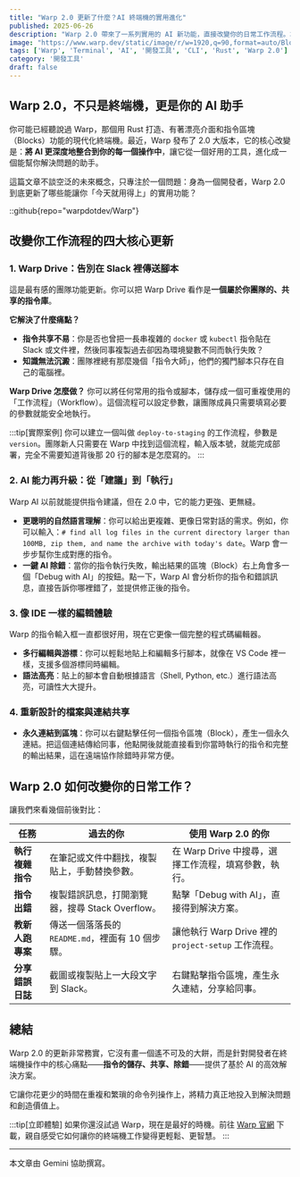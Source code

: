 ```yaml
---
title: "Warp 2.0 更新了什麼？AI 終端機的實用進化"
published: 2025-06-26
description: "Warp 2.0 帶來了一系列實用的 AI 新功能，直接改變你的日常工作流程。本文將詳細介紹 Warp Drive、強化的 AI 指令生成與除錯等具體更新，讓你了解這個次世代終端機如何幫你變得更有效率。"
image: "https://www.warp.dev/static/image/r/w=1920,q=90,format=auto/Blog_Graphic_2_0_d04fe1145e.png"
tags: ['Warp', 'Terminal', 'AI', '開發工具', 'CLI', 'Rust', 'Warp 2.0']
category: '開發工具'
draft: false
---
```


## Warp 2.0，不只是終端機，更是你的 AI 助手

你可能已經聽說過 Warp，那個用 Rust 打造、有著漂亮介面和指令區塊（Blocks）功能的現代化終端機。最近，Warp 發布了 2.0 大版本，它的核心改變是：**將 AI 更深度地整合到你的每一個操作中**，讓它從一個好用的工具，進化成一個能幫你解決問題的助手。

這篇文章不談空泛的未來概念，只專注於一個問題：身為一個開發者，Warp 2.0 到底更新了哪些能讓你「今天就用得上」的實用功能？

::github{repo="warpdotdev/Warp"}

## 改變你工作流程的四大核心更新

### 1. Warp Drive：告別在 Slack 裡傳送腳本

這是最有感的團隊功能更新。你可以把 Warp Drive 看作是**一個屬於你團隊的、共享的指令庫**。

**它解決了什麼痛點？**
- **指令共享不易**：你是否也曾把一長串複雜的 `docker` 或 `kubectl` 指令貼在 Slack 或文件裡，然後同事複製過去卻因為環境變數不同而執行失敗？
- **知識無法沉澱**：團隊裡總有那麼幾個「指令大師」，他們的獨門腳本只存在自己的電腦裡。

**Warp Drive 怎麼做？**
你可以將任何常用的指令或腳本，儲存成一個可重複使用的「工作流程」（Workflow）。這個流程可以設定參數，讓團隊成員只需要填寫必要的參數就能安全地執行。

:::tip[實際案例]
你可以建立一個叫做 `deploy-to-staging` 的工作流程，參數是 `version`。團隊新人只需要在 Warp 中找到這個流程，輸入版本號，就能完成部署，完全不需要知道背後那 20 行的腳本是怎麼寫的。
:::

### 2. AI 能力再升級：從「建議」到「執行」

Warp AI 以前就能提供指令建議，但在 2.0 中，它的能力更強、更無縫。

- **更聰明的自然語言理解**：你可以給出更複雜、更像日常對話的需求。例如，你可以輸入：`# find all log files in the current directory larger than 100MB, zip them, and name the archive with today's date`。Warp 會一步步幫你生成對應的指令。
- **一鍵 AI 除錯**：當你的指令執行失敗，輸出結果的區塊（Block）右上角會多一個「Debug with AI」的按鈕。點一下，Warp AI 會分析你的指令和錯誤訊息，直接告訴你哪裡錯了，並提供修正後的指令。

### 3. 像 IDE 一樣的編輯體驗

Warp 的指令輸入框一直都很好用，現在它更像一個完整的程式碼編輯器。

- **多行編輯與游標**：你可以輕鬆地貼上和編輯多行腳本，就像在 VS Code 裡一樣，支援多個游標同時編輯。
- **語法高亮**：貼上的腳本會自動根據語言（Shell, Python, etc.）進行語法高亮，可讀性大大提升。

### 4. 重新設計的檔案與連結共享

- **永久連結到區塊**：你可以右鍵點擊任何一個指令區塊（Block），產生一個永久連結。把這個連結傳給同事，他點開後就能直接看到你當時執行的指令和完整的輸出結果，這在遠端協作除錯時非常方便。

## Warp 2.0 如何改變你的日常工作？

讓我們來看幾個前後對比：

| 任務 | 過去的你 | 使用 Warp 2.0 的你 |
| --- | --- | --- |
| **執行複雜指令** | 在筆記或文件中翻找，複製貼上，手動替換參數。 | 在 Warp Drive 中搜尋，選擇工作流程，填寫參數，執行。 |
| **指令出錯** | 複製錯誤訊息，打開瀏覽器，搜尋 Stack Overflow。 | 點擊「Debug with AI」，直接得到解決方案。 |
| **教新人跑專案** | 傳送一個落落長的 `README.md`，裡面有 10 個步驟。 | 讓他執行 Warp Drive 裡的 `project-setup` 工作流程。 |
| **分享錯誤日誌** | 截圖或複製貼上一大段文字到 Slack。 | 右鍵點擊指令區塊，產生永久連結，分享給同事。 |

## 總結

Warp 2.0 的更新非常務實，它沒有畫一個遙不可及的大餅，而是針對開發者在終端機操作中的核心痛點——**指令的儲存、共享、除錯**——提供了基於 AI 的高效解決方案。

它讓你花更少的時間在重複和繁瑣的命令列操作上，將精力真正地投入到解決問題和創造價值上。

:::tip[立即體驗]
如果你還沒試過 Warp，現在是最好的時機。前往 [Warp 官網](https://app.warp.dev/referral/4PR69W) 下載，親自感受它如何讓你的終端機工作變得更輕鬆、更智慧。
:::

---

本文章由 Gemini 協助撰寫。